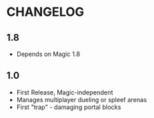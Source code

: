 # CHANGELOG

## 1.8

 - Depends on Magic 1.8

## 1.0

 - First Release, Magic-independent
 - Manages multiplayer dueling or spleef arenas
 - First "trap" - damaging portal blocks
